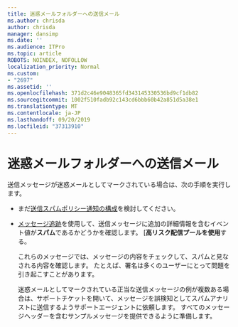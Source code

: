 ```yaml
---
title: 迷惑メールフォルダーへの送信メール
ms.author: chrisda
author: chrisda
manager: dansimp
ms.date: ''
ms.audience: ITPro
ms.topic: article
ROBOTS: NOINDEX, NOFOLLOW
localization_priority: Normal
ms.custom:
- "2697"
ms.assetid: ''
ms.openlocfilehash: 371d2c46e9048365fd343145330536bd9cf1db82
ms.sourcegitcommit: 1002f510fadb92c143cd6bbb60b42a851d5a38e1
ms.translationtype: MT
ms.contentlocale: ja-JP
ms.lasthandoff: 09/20/2019
ms.locfileid: "37313910"
---
```

# <a name="outbound-email-to-junk-email-folder"></a>迷惑メールフォルダーへの送信メール

送信メッセージが迷惑メールとしてマークされている場合は、次の手順を実行します。

- まだ[送信スパムポリシー通知の構成](https://docs.microsoft.com/office365/securitycompliance/configure-the-outbound-spam-policy)を検討してください。

- [メッセージ追跡](https://docs.microsoft.com/office365/securitycompliance/message-trace-scc)を使用して、送信メッセージに追加の詳細情報を含むイベント値が**スパム**であるかどうかを確認します。 [**高リスク配信プールを使用**する。

  これらのメッセージでは、メッセージの内容をチェックして、スパムと見なされる内容を確認します。 たとえば、署名は多くのユーザーにとって問題を引き起こすことがあります。

  迷惑メールとしてマークされている正当な送信メッセージの例が複数ある場合は、サポートチケットを開いて、メッセージを誤検知としてスパムアナリストに送信するようサポートエージェントに依頼します。 すべてのメッセージヘッダーを含むサンプルメッセージを提供できるように準備します。
